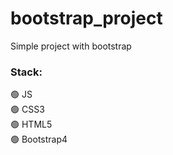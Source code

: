 # bootstrap_project
Simple project with bootstrap    
### Stack:    
:green_circle: JS       
:green_circle: CSS3    
:green_circle: HTML5    
:green_circle: Bootstrap4    


